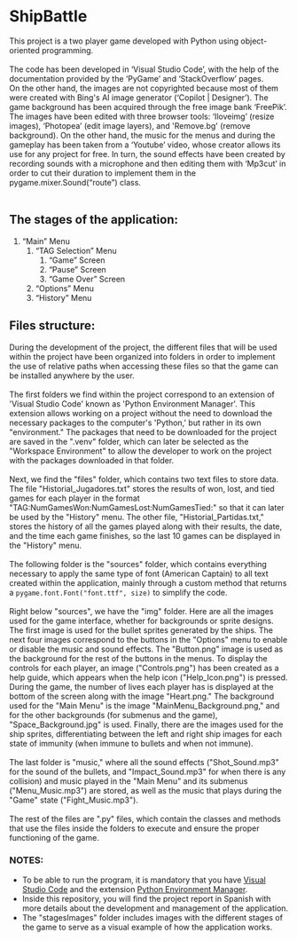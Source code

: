 # ShipBattle
This project is a two player game developed with Python using object-oriented programming.
<br><br>
The code has been developed in ‘Visual Studio Code’, with the
help of the documentation provided by the ‘PyGame’ and ‘StackOverflow’ pages.
<br>
On the other hand, the images are not copyrighted because most of them were created with
Bing's AI image generator (‘Copilot | Designer’). The game background has been acquired through the free image bank ‘FreePik’. The images have
been edited with three browser tools: ‘Iloveimg’ (resize images), ‘Photopea’ (edit image layers), and 'Remove.bg' (remove background).
On the other hand, the music for the menus and during the gameplay has been taken from a
‘Youtube’ video, whose creator allows its use for any project for free. In turn, the sound effects have been created by recording sounds with a microphone and then
editing them with ‘Mp3cut’ in order to cut their duration to implement them in the
pygame.mixer.Sound(“route”) class.
<br><br>
## The stages of the application:
1. “Main” Menu
   1. “TAG Selection” Menu
      1. “Game” Screen
      2. “Pause” Screen
      3. “Game Over” Screen
   2. “Options” Menu
   3. “History” Menu
## Files structure:
During the development of the project, the different files that will be used within the project have been organized into folders in order to implement 
the use of relative paths when accessing these files so that the game can be installed anywhere by the user.
<br><br>
The first folders we find within the project correspond to an extension of 'Visual Studio Code' known as 'Python Environment Manager'. This extension allows working on a project without the need to download the necessary packages to the computer's 'Python,' but rather in its own "environment." The packages that need to be downloaded for the project are saved in the ".venv" folder, which can later be selected as the "Workspace Environment" to allow the developer to work on the project with the packages downloaded in that folder.
<br><br>
Next, we find the "files" folder, which contains two text files to store data. The file "Historial_Jugadores.txt" stores the results of won, lost, and tied games for each player in the format "TAG:NumGamesWon:NumGamesLost:NumGamesTied:" so that it can later be used by the "History" menu. The other file, "Historial_Partidas.txt," stores the history of all the games played along with their results, the date, and the time each game finishes, so the last 10 games can be displayed in the "History" menu.
<br><br>
The following folder is the "sources" folder, which contains everything necessary to apply the same type of font (American Captain) to all text created within the application, mainly through a custom method that returns a `pygame.font.Font("font.ttf", size)` to simplify the code.
<br><br>
Right below "sources", we have the "img" folder. Here are all the images used for the game interface, whether for backgrounds or sprite designs. The first image is used for the bullet sprites generated by the ships. The next four images correspond to the buttons in the "Options" menu to enable or disable the music and sound effects. The "Button.png" image is used as the background for the rest of the buttons in the menus. To display the controls for each player, an image ("Controls.png") has been created as a help guide, which appears when the help icon ("Help_Icon.png") is pressed. During the game, the number of lives each player has is displayed at the bottom of the screen along with the image "Heart.png." The background used for the "Main Menu" is the image "MainMenu_Background.png," and for the other backgrounds (for submenus and the game), "Space_Background.jpg" is used. Finally, there are the images used for the ship sprites, differentiating between the left and right ship images for each state of immunity (when immune to bullets and when not immune).
<br><br>
The last folder is "music," where all the sound effects ("Shot_Sound.mp3" for the sound of the bullets, and "Impact_Sound.mp3" for when there is any collision) and music played in the "Main Menu" and its submenus ("Menu_Music.mp3") are stored, as well as the music that plays during the "Game" state ("Fight_Music.mp3").
<br><br>
The rest of the files are ".py" files, which contain the classes and methods that use the files inside the folders to execute and ensure the proper functioning of the game.
### NOTES:
- To be able to run the program, it is mandatory that you have [Visual Studio Code](https://code.visualstudio.com/) and the extension [Python Environment Manager](https://marketplace.visualstudio.com/items?itemName=donjayamanne.python-environment-manager).
- Inside this repository, you will find the project report in Spanish with more details about the development and management of the application.
- The "stagesImages" folder includes images with the different stages of the game to serve as a visual example of how the application works.

